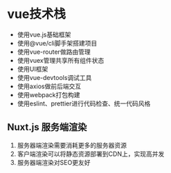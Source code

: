 # vue技术栈
- 使用vue.js基础框架
- 使用@vue/cli脚手架搭建项目
- 使用vue-router做路由管理
- 使用vuex管理共享所有组件状态
- 使用UI框架
- 使用vue-devtools调试工具
- 使用axios做前后端交互
- 使用webpack打包构建
- 使用eslint、prettier进行代码检查、统一代码风格

## Nuxt.js 服务端渲染
1. 服务器端渲染需要消耗更多的服务器资源
2. 客户端渲染可以将静态资源部署到CDN上，实现高并发
3. 服务器端渲染对SEO更友好

